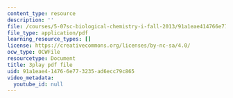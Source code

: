 ```yaml
---
content_type: resource
description: ''
file: /courses/5-07sc-biological-chemistry-i-fall-2013/91a1eae414766e773235ad6ecc79c865_vL_E7Ik_vBs.pdf
file_type: application/pdf
learning_resource_types: []
license: https://creativecommons.org/licenses/by-nc-sa/4.0/
ocw_type: OCWFile
resourcetype: Document
title: 3play pdf file
uid: 91a1eae4-1476-6e77-3235-ad6ecc79c865
video_metadata:
  youtube_id: null
---
```

